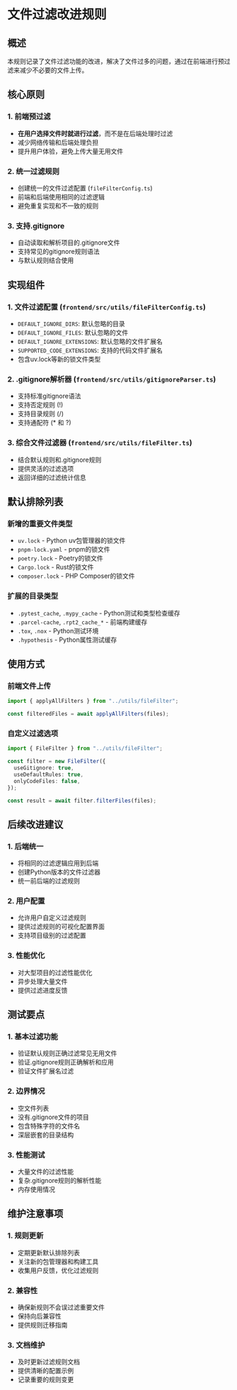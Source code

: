 # 文件过滤改进规则

## 概述
本规则记录了文件过滤功能的改进，解决了文件过多的问题，通过在前端进行预过滤来减少不必要的文件上传。

## 核心原则

### 1. 前端预过滤
- **在用户选择文件时就进行过滤**，而不是在后端处理时过滤
- 减少网络传输和后端处理负担
- 提升用户体验，避免上传大量无用文件

### 2. 统一过滤规则
- 创建统一的文件过滤配置 (`fileFilterConfig.ts`)
- 前端和后端使用相同的过滤逻辑
- 避免重复实现和不一致的规则

### 3. 支持.gitignore
- 自动读取和解析项目的.gitignore文件
- 支持常见的gitignore规则语法
- 与默认规则结合使用

## 实现组件

### 1. 文件过滤配置 (`frontend/src/utils/fileFilterConfig.ts`)
- `DEFAULT_IGNORE_DIRS`: 默认忽略的目录
- `DEFAULT_IGNORE_FILES`: 默认忽略的文件
- `DEFAULT_IGNORE_EXTENSIONS`: 默认忽略的文件扩展名
- `SUPPORTED_CODE_EXTENSIONS`: 支持的代码文件扩展名
- 包含uv.lock等新的锁文件类型

### 2. .gitignore解析器 (`frontend/src/utils/gitignoreParser.ts`)
- 支持标准gitignore语法
- 支持否定规则 (!)
- 支持目录规则 (/)
- 支持通配符 (* 和 ?)

### 3. 综合文件过滤器 (`frontend/src/utils/fileFilter.ts`)
- 结合默认规则和.gitignore规则
- 提供灵活的过滤选项
- 返回详细的过滤统计信息

## 默认排除列表

### 新增的重要文件类型
- `uv.lock` - Python uv包管理器的锁文件
- `pnpm-lock.yaml` - pnpm的锁文件
- `poetry.lock` - Poetry的锁文件
- `Cargo.lock` - Rust的锁文件
- `composer.lock` - PHP Composer的锁文件

### 扩展的目录类型
- `.pytest_cache`, `.mypy_cache` - Python测试和类型检查缓存
- `.parcel-cache`, `.rpt2_cache_*` - 前端构建缓存
- `.tox`, `.nox` - Python测试环境
- `.hypothesis` - Python属性测试缓存

## 使用方式

### 前端文件上传
```typescript
import { applyAllFilters } from "../utils/fileFilter";

const filteredFiles = await applyAllFilters(files);
```

### 自定义过滤选项
```typescript
import { FileFilter } from "../utils/fileFilter";

const filter = new FileFilter({
  useGitignore: true,
  useDefaultRules: true,
  onlyCodeFiles: false,
});

const result = await filter.filterFiles(files);
```

## 后续改进建议

### 1. 后端统一
- 将相同的过滤逻辑应用到后端
- 创建Python版本的文件过滤器
- 统一前后端的过滤规则

### 2. 用户配置
- 允许用户自定义过滤规则
- 提供过滤规则的可视化配置界面
- 支持项目级别的过滤配置

### 3. 性能优化
- 对大型项目的过滤性能优化
- 异步处理大量文件
- 提供过滤进度反馈

## 测试要点

### 1. 基本过滤功能
- 验证默认规则正确过滤常见无用文件
- 验证.gitignore规则正确解析和应用
- 验证文件扩展名过滤

### 2. 边界情况
- 空文件列表
- 没有.gitignore文件的项目
- 包含特殊字符的文件名
- 深层嵌套的目录结构

### 3. 性能测试
- 大量文件的过滤性能
- 复杂.gitignore规则的解析性能
- 内存使用情况

## 维护注意事项

### 1. 规则更新
- 定期更新默认排除列表
- 关注新的包管理器和构建工具
- 收集用户反馈，优化过滤规则

### 2. 兼容性
- 确保新规则不会误过滤重要文件
- 保持向后兼容性
- 提供规则迁移指南

### 3. 文档维护
- 及时更新过滤规则文档
- 提供清晰的配置示例
- 记录重要的规则变更
